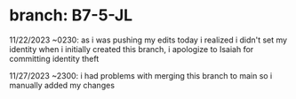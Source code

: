# branch: B7-5-JL

11/22/2023 ~0230: 
as i was pushing my edits today i realized i didn't set my identity when i initially created this branch, i apologize to Isaiah for committing identity theft

11/27/2023 ~2300:
i had problems with merging this branch to main so i manually added my changes
